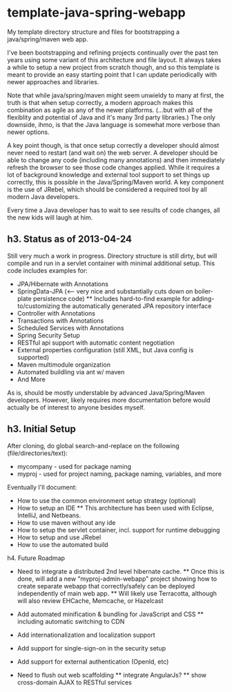 template-java-spring-webapp
===========================
My template directory structure and files for bootstrapping a java/spring/maven web app.

I've been bootstrapping and refining projects continually over the past ten years using some variant of this architecture and file layout.  It always takes a while to setup a new project from scratch though, and so this template is meant to provide an easy starting point that I can update periodically with newer approaches and libraries.

Note that while java/spring/maven might seem unwieldy to many at first, the truth is that when setup correctly, a modern approach makes this combination as agile as any of the newer platforms. (...but with all of the flexiblity and potential of Java and it's many 3rd party libraries.) The only downside, ihmo, is that the Java language is somewhat more verbose than newer options.

A key point though, is that once setup correctly a developer should almost never need to restart (and wait on) the web server.  A developer should be able to change any code (including many annotations) and then immediately refresh the browser to see those code changes applied.  While it requires a lot of background knowledge and external tool support to set things up correctly, this is possible in the Java/Spring/Maven world.  A key component is the use of JRebel, which should be considered a required tool by all modern Java developers.

Every time a Java developer has to wait to see results of code changes, all the new kids will laugh at him.

 
h3. Status as of 2013-04-24
-----------------
Still very much a work in progress.  Directory structure is still dirty, but will compile and run in a servlet container with minimal additional setup.  This code includes examples for:

 * JPA/Hibernate with Annotations
 * SpringData-JPA (<-- very nice and substantially cuts down on boiler-plate persistence code)
 ** Includes hard-to-find example for adding-to/customizing the automatically generated JPA repository interface
 * Controller with Annotations
 * Transactions with Annotations 
 * Scheduled Services with Annotations
 * Spring Security Setup
 * RESTful api support with automatic content negotiation
 * External properties configuration (still XML, but Java config is supported)
 * Maven multimodule organization
 * Automated buildling via ant w/ maven
 * And More
 
As is, should be mostly understable by advanced Java/Spring/Maven developers.  However, likely requires more documentation before would actually be of interest to anyone besides myself.

h3. Initial Setup
-----------------
After cloning, do global search-and-replace on the following (file/directories/text):
 * mycompany - used for package naming
 * myproj - used for project naming, package naming, variables, and more

 Eventually I'll document:
 * How to use the common environment setup strategy (optional)
 * How to setup an IDE
 ** This architecture has been used with Eclipse, IntelliJ, and Netbeans.
 * How to use maven without any ide
 * How to setup the servlet container, incl. support for runtime debugging
 * How to setup and use JRebel
 * How to use the automated build
 

h4. Future Roadmap
 * Need to integrate a distributed 2nd level hibernate cache.
 ** Once this is done, will add a new "myproj-admin-webapp" project showing how
to create separate webapp that correctly/safely can be deployed independently of main web app.
 ** Will likely use Terracotta, although will also review EHCache, Memcache, or Hazelcast

 * Add automated minification & bundling for JavaScript and CSS
 ** including automatic switching to CDN

 * Add internationalization and localization support

 * Add support for single-sign-on in the security setup
 * Add support for external authentication (OpenId, etc)
 
 * Need to flush out web scaffolding
 ** integrate AngularJs?
 ** show cross-domain AJAX to RESTful services

 
 
 
 